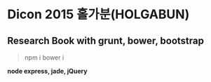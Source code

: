Dicon 2015 홀가분(HOLGABUN)
========
**Research Book with grunt, bower, bootstrap**
--------
> npm i
> bower i

**node express, jade, jQuery**